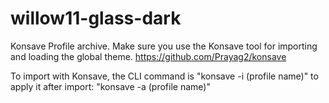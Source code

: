# willow11-glass-dark

Konsave Profile archive. Make sure you use the Konsave tool for importing and loading the global theme.
https://github.com/Prayag2/konsave

To import with Konsave, the CLI command is "konsave -i (profile name)"
to apply it after import: "konsave -a (profile name)"
